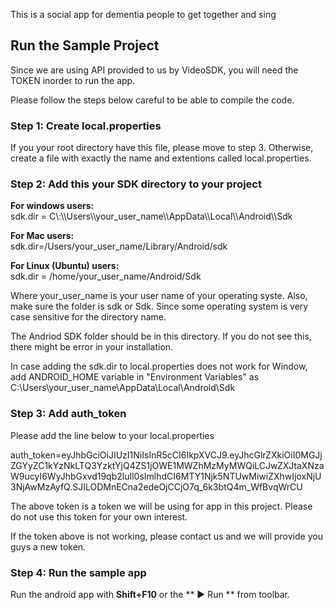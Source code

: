This is a social app for dementia people to get together and sing
## Run the Sample Project
Since we are using API provided to us by VideoSDK, you will need the TOKEN inorder to run the app.

Please follow the steps below careful to be able to compile the code.

### Step 1: Create local.properties
If you your root directory have this file, please move to step 3. Otherwise, create a file with exactly the name and extentions called local.properties.

### Step 2: Add this your SDK directory to your project

**For windows users:** <br>
sdk.dir = C\\\:\\\Users\\\your_user_name\\\AppData\\\Local\\\Android\\\Sdk

**For Mac users:** <br>
sdk.dir=/Users/your_user_name/Library/Android/sdk

**For Linux (Ubuntu) users:**<br>
sdk.dir = /home/your_user_name/Android/Sdk

Where your_user_name is your user name of your operating syste. Also, make sure the folder is sdk or Sdk. Since some operating system is very case sensitive for the directory name.

The Andriod SDK folder should be in this directory. If you do not see this, there might be error in your installation.

In case adding the sdk.dir to local.properties does not work for Window, add ANDROID_HOME variable in "Environment Variables" as C:\Users\your_user_name\AppData\Local\Android\Sdk

### Step 3: Add auth_token
Please add the line below to your local.properties

auth_token=eyJhbGciOiJIUzI1NiIsInR5cCI6IkpXVCJ9.eyJhcGlrZXkiOiI0MGJjZGYyZC1kYzNkLTQ3YzktYjQ4ZS1jOWE1MWZhMzMyMWQiLCJwZXJtaXNzaW9ucyI6WyJhbGxvd19qb2luIl0sImlhdCI6MTY1Njk5NTUwMiwiZXhwIjoxNjU3NjAwMzAyfQ.SJILODMnECna2edeOjCCjO7q_6k3btQ4m_WfBvqWrCU

The above token is a token we will be using for app in this project. Please do not use this token for your own interest.

If the token above is not working, please contact us and we will provide you guys a new token.

### Step 4: Run the sample app
Run the android app with **Shift+F10** or the ** ▶ Run ** from toolbar. 